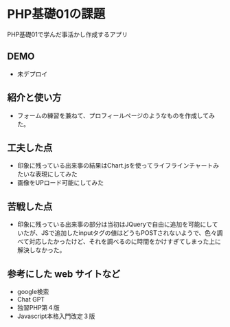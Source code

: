 # PHP基礎01の課題

PHP基礎01で学んだ事活かし作成するアプリ

## DEMO

- 未デプロイ

## 紹介と使い方

- フォームの練習を兼ねて、プロフィールページのようなものを作成してみた。

## 工夫した点

- 印象に残っている出来事の結果はChart.jsを使ってライフラインチャートみたいな表現にしてみた
- 画像をUPロード可能にしてみた

## 苦戦した点

- 印象に残っている出来事の部分は当初はJQueryで自由に追加を可能にしていたが、JSで追加したinputタグの値はどうもPOSTされないようで、色々調べて対応したかったけど、それを調べるのに時間をかけすぎてしまった上に解決しなかった。

## 参考にした web サイトなど

- google検索
- Chat GPT
- 独習PHP第４版
- Javascript本格入門改定３版